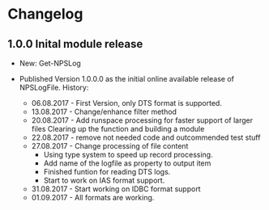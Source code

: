 # Changelog
## 1.0.0 Inital module release
- New: Get-NPSLog

- Published Version 1.0.0.0 as the initial online available release of NPSLogFile. History:
    - 06.08.2017 - First Version, only DTS format is supported.
    - 13.08.2017 - Change/enhance filter method
    - 20.08.2017 - Add runspace processing for faster support of larger files Clearing up the function and building a module
    - 22.08.2017 - remove not needed code and outcommended test stuff
    - 27.08.2017 - Change processing of file content
        - Using type system to speed up record processing.
        - Add name of the logfile as property to output item
        - Finished funtion for reading DTS logs.
        - Start to work on IAS format support.
    - 31.08.2017 - Start working on IDBC format support
    - 01.09.2017 - All formats are working.
